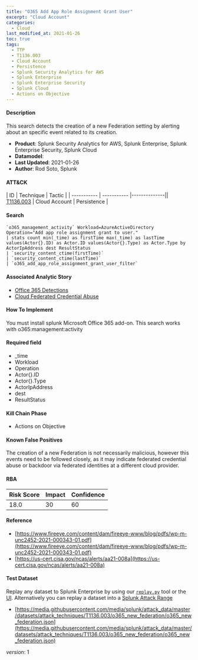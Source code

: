 ```yaml
---
title: "O365 Add App Role Assignment Grant User"
excerpt: "Cloud Account"
categories:
  - Cloud
last_modified_at: 2021-01-26
toc: true
tags:
  - TTP
  - T1136.003
  - Cloud Account
  - Persistence
  - Splunk Security Analytics for AWS
  - Splunk Enterprise
  - Splunk Enterprise Security
  - Splunk Cloud
  - Actions on Objective
---
```


#### Description

This search detects the creation of a new Federation setting by alerting about an specific event related to its creation.

- **Product**: Splunk Security Analytics for AWS, Splunk Enterprise, Splunk Enterprise Security, Splunk Cloud
- **Datamodel**:
- **Last Updated**: 2021-01-26
- **Author**: Rod Soto, Splunk


#### ATT&CK

| ID          | Technique   | Tactic       |
| ----------- | ----------- |--------------|| [T1136.003](https://attack.mitre.org/techniques/T1136/003/) | Cloud Account | Persistence |


#### Search

```
`o365_management_activity` Workload=AzureActiveDirectory Operation="Add app role assignment grant to user." 
| stats count min(_time) as firstTime max(_time) as lastTime values(Actor{}.ID) as Actor.ID values(Actor{}.Type) as Actor.Type by ActorIpAddress dest ResultStatus 
| `security_content_ctime(firstTime)`
| `security_content_ctime(lastTime)` 
| `o365_add_app_role_assignment_grant_user_filter`
```

#### Associated Analytic Story
* [Office 365 Detections](_stories/office_365_detections)
* [Cloud Federated Credential Abuse](_stories/cloud_federated_credential_abuse)


#### How To Implement
You must install splunk Microsoft Office 365 add-on. This search works with o365:management:activity

#### Required field
* _time
* Workload
* Operation
* Actor{}.ID
* Actor{}.Type
* ActorIpAddress
* dest
* ResultStatus


#### Kill Chain Phase
* Actions on Objective


#### Known False Positives
The creation of a new Federation is not necessarily malicious, however this events need to be followed closely, as it may indicate federated credential abuse or backdoor via federated identities at a different cloud provider.



#### RBA

| Risk Score  | Impact      | Confidence   |
| ----------- | ----------- |--------------|
| 18.0 | 30 | 60 |



#### Reference

* [https://www.fireeye.com/content/dam/fireeye-www/blog/pdfs/wp-m-unc2452-2021-000343-01.pdf](https://www.fireeye.com/content/dam/fireeye-www/blog/pdfs/wp-m-unc2452-2021-000343-01.pdf)
* [https://us-cert.cisa.gov/ncas/alerts/aa21-008a](https://us-cert.cisa.gov/ncas/alerts/aa21-008a)



#### Test Dataset
Replay any dataset to Splunk Enterprise by using our [`replay.py`](https://github.com/splunk/attack_data#using-replaypy) tool or the [UI](https://github.com/splunk/attack_data#using-ui).
Alternatively you can replay a dataset into a [Splunk Attack Range](https://github.com/splunk/attack_range#replay-dumps-into-attack-range-splunk-server)

* [https://media.githubusercontent.com/media/splunk/attack_data/master/datasets/attack_techniques/T1136.003/o365_new_federation/o365_new_federation.json](https://media.githubusercontent.com/media/splunk/attack_data/master/datasets/attack_techniques/T1136.003/o365_new_federation/o365_new_federation.json)


_version_: 1